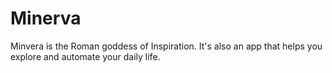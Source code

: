 # Minerva
Minvera is the Roman goddess of Inspiration.  It's also an app that helps you explore and automate your daily life.
